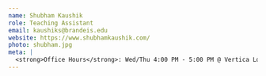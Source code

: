```yaml
---
name: Shubham Kaushik
role: Teaching Assistant
email: kaushiks@brandeis.edu
website: https://www.shubhamkaushik.com/
photo: shubham.jpg
meta: |
  <strong>Office Hours</strong>: Wed/Thu 4:00 PM - 5:00 PM @ Vertica Lounge (Volen 104)
---
```

